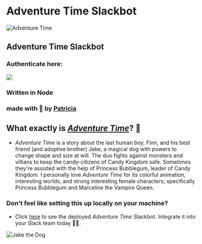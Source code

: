 # Adventure Time Slackbot

![Adventure Time](https://media.giphy.com/media/IYjiu6ntwXzhe/giphy.gif?response_id=591d48e8abc0d8c8936a9d35)

## Adventure Time Slackbot
### Authenticate here:

[<img src="https://platform.slack-edge.com/img/add_to_slack@2x.png">](
https://slack.com/oauth/authorize?scope=commands+team%3Aread&client_id=2152907430.128598200694)

### Written in Node
### made with 💜 by [Patricia](http://www.twitter.com/patricia_arbona)

## What exactly is [_Adventure Time_](http://adventuretime.wikia.com/wiki/Adventure_Time_with_Finn_and_Jake_Wiki)? 🤔
- _Adventure Time_ is a story about the last human boy, Finn, and his best friend (and adoptive brother) Jake, a magical dog with powers to change shape and size at will. The duo fights against monsters and villians to keep the candy-citizens of Candy Kingdom safe. Sometimes they're assisted with the help of Princess Bubblegum, leader of Candy Kingdom. I personally love _Adventure Time_ for its colorful animation, interesting worlds, and strong interesting female characters, specifically Princess Bubblegum and Marceline the Vampire Queen.



### Don't feel like setting this up locally on your machine?
- Click [here](www.patriciaarbona.com/adventure-time) to see the deployed _Adventure Time_ Slackbot. Integrate it into your Slack team today 👌🏼.


![Jake the Dog](https://media.giphy.com/media/eeDarGFPiZxyE/giphy.gif?response_id=591d4524d9e3362bd6e6b70c)
